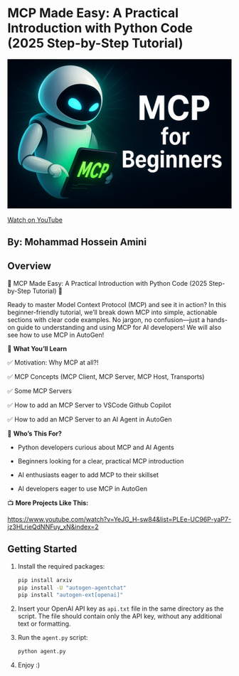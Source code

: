 # MCP Made Easy: A Practical Introduction with Python Code (2025 Step-by-Step Tutorial)

![Video Thumbnail](stuff/image.jpg)

[Watch on YouTube](https://www.youtube.com/watch?v=uDMLtWcYyNU)

## By: Mohammad Hossein Amini

## Overview

🚀 MCP Made Easy: A Practical Introduction with Python Code (2025 Step-by-Step Tutorial) 🚀

Ready to master Model Context Protocol (MCP) and see it in action? In this beginner-friendly tutorial, we’ll break down MCP into simple, actionable sections with clear code examples. No jargon, no confusion—just a hands-on guide to understanding and using MCP for AI developers! We will also see how to use MCP in AutoGen!

🎯 **What You’ll Learn**

✅ Motivation: Why MCP at all?!

✅ MCP Concepts (MCP Client, MCP Server, MCP Host, Transports)

✅ Some MCP Servers

✅ How to add an MCP Server to VSCode Github Copilot

✅ How to add an MCP Server to an AI Agent in AutoGen

👥 **Who’s This For?**

- Python developers curious about MCP and AI Agents

- Beginners looking for a clear, practical MCP introduction

- AI enthusiasts eager to add MCP to their skillset

- AI developers eager to use MCP in AutoGen

📺 **More Projects Like This:**

https://www.youtube.com/watch?v=YeJG_H-sw84&list=PLEe-UC96P-yaP7-jz3HLrieQdNNFuy_xN&index=2

## Getting Started

1. Install the required packages:

   ```bash
   pip install arxiv
   pip install -U "autogen-agentchat"
   pip install "autogen-ext[openai]"

   ```

2. Insert your OpenAI API key as `api.txt` file in the same directory as the script. The file should contain only the API key, without any additional text or formatting.

3. Run the `agent.py` script:

   ```bash
   python agent.py
   ```

4. Enjoy :)
